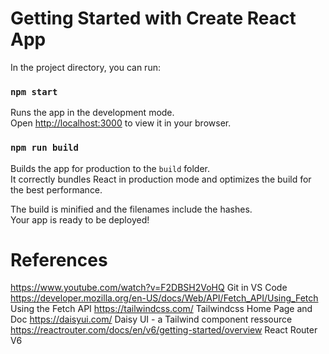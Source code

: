 # Getting Started with Create React App

In the project directory, you can run:

### `npm start`

Runs the app in the development mode.\
Open [http://localhost:3000](http://localhost:3000) to view it in your browser.

### `npm run build`

Builds the app for production to the `build` folder.\
It correctly bundles React in production mode and optimizes the build for the best performance.

The build is minified and the filenames include the hashes.\
Your app is ready to be deployed!

# References

https://www.youtube.com/watch?v=F2DBSH2VoHQ Git in VS Code
https://developer.mozilla.org/en-US/docs/Web/API/Fetch_API/Using_Fetch Using the Fetch API
https://tailwindcss.com/ Tailwindcss Home Page and Doc
https://daisyui.com/ Daisy UI - a Tailwind component ressource
https://reactrouter.com/docs/en/v6/getting-started/overview React Router V6
